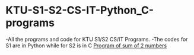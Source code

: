 # KTU-S1-S2-CS-IT-Python_C-programs
-All the programs and code for KTU S1/S2 CS/IT Programs. 
-The codes for S1 are in Python while for S2 is in C
[Program of sum of 2 numbers](https://github.com/cek-freshers-club/KTU-S1-S2-CS-IT-Python_C-programs/blob/master/sum_2_nos.py)
